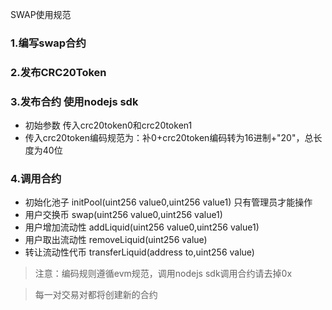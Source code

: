 
SWAP使用规范

### 1.编写swap合约 
### 2.发布CRC20Token
### 3.发布合约 使用nodejs sdk
- 初始参数 传入crc20token0和crc20token1
- 传入crc20token编码规范为：补0+crc20token编码转为16进制+"20"，总长度为40位
### 4.调用合约
- 初始化池子 initPool(uint256 value0,uint256 value1) 只有管理员才能操作
-  用户交换币 swap(uint256 value0,uint256 value1)
-  用户增加流动性 addLiquid(uint256 value0,uint256 value1)
- 用户取出流动性 removeLiquid(uint256 value)
- 转让流动性代币 transferLiquid(address to,uint256 value)

> 注意：编码规则遵循evm规范，调用nodejs sdk调用合约请去掉0x

> 每一对交易对都将创建新的合约
